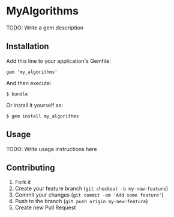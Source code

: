 # MyAlgorithms

TODO: Write a gem description

## Installation

Add this line to your application's Gemfile:

    gem 'my_algorithms'

And then execute:

    $ bundle

Or install it yourself as:

    $ gem install my_algorithms

## Usage

TODO: Write usage instructions here

## Contributing

1. Fork it
2. Create your feature branch (`git checkout -b my-new-feature`)
3. Commit your changes (`git commit -am 'Add some feature'`)
4. Push to the branch (`git push origin my-new-feature`)
5. Create new Pull Request
